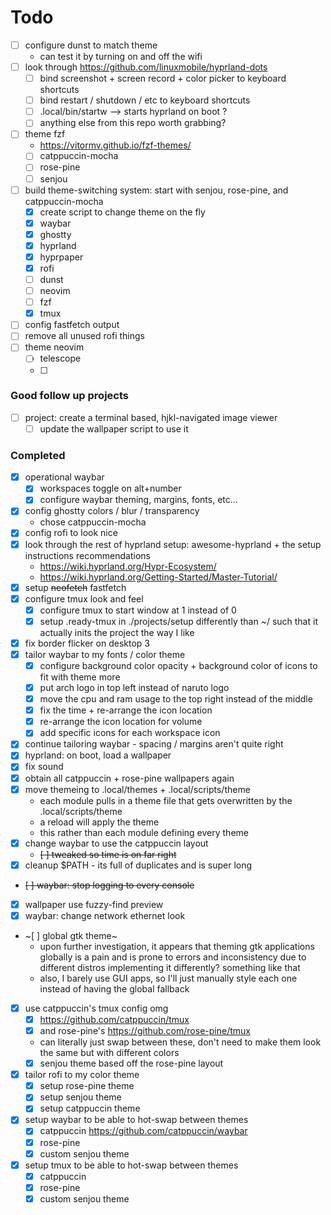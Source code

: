 # Todo

- [ ] configure dunst to match theme
    - can test it by turning on and off the wifi
- [ ] look through https://github.com/linuxmobile/hyprland-dots
    - [ ] bind screenshot + screen record + color picker to keyboard shortcuts
    - [ ] bind restart / shutdown / etc to keyboard shortcuts
    - [ ] .local/bin/startw --> starts hyprland on boot ?
    - [ ] anything else from this repo worth grabbing?
- [ ] theme fzf
    - https://vitormv.github.io/fzf-themes/
    - [ ] catppuccin-mocha
    - [ ] rose-pine
    - [ ] senjou
- [ ] build theme-switching system: start with senjou, rose-pine, and catppuccin-mocha
    - [x] create script to change theme on the fly
    - [x] waybar
    - [x] ghostty
    - [x] hyprland
    - [x] hyprpaper
    - [x] rofi
    - [ ] dunst
    - [ ] neovim
    - [ ] fzf
    - [x] tmux
- [ ] config fastfetch output
- [ ] remove all unused rofi things
- [ ] theme neovim
    - [ ] telescope
    - [ ] 

### Good follow up projects

- [ ] project: create a terminal based, hjkl-navigated image viewer
    - [ ] update the wallpaper script to use it

### Completed

- [x] operational waybar
    - [x] workspaces toggle on alt+number
    - [x] configure waybar theming, margins, fonts, etc...
- [x] config ghostty colors / blur / transparency
    - chose catppuccin-mocha
- [x] config rofi to look nice
- [x] look through the rest of hyprland setup: awesome-hyprland + the setup instructions recommendations 
    - https://wiki.hyprland.org/Hypr-Ecosystem/
    - https://wiki.hyprland.org/Getting-Started/Master-Tutorial/
- [x] setup ~~neofetch~~ fastfetch
- [x] configure tmux look and feel
    - [x] configure tmux to start window at 1 instead of 0
    - [x] setup .ready-tmux in ./projects/setup differently than ~/ such that it actually inits the project the way I like
- [x] fix border flicker on desktop 3
- [x] tailor waybar to my fonts / color theme
    - [x] configure background color opacity + background color of icons to fit with theme more
    - [x] put arch logo in top left instead of naruto logo
    - [x] move the cpu and ram usage to the top right instead of the middle
    - [x] fix the time + re-arrange the icon location
    - [x] re-arrange the icon location for volume
    - [x] add specific icons for each workspace icon
- [x] continue tailoring waybar - spacing / margins aren't quite right
- [x] hyprland: on boot, load a wallpaper
- [x] fix sound
- [x] obtain all catppuccin + rose-pine wallpapers again
- [x] move themeing to .local/themes + .local/scripts/theme
    - each module pulls in a theme file that gets overwritten by the .local/scripts/theme
    - a reload will apply the theme
    - this rather than each module defining every theme
- [x] change waybar to use the catppuccin layout
    - ~~[ ] tweaked so time is on far right~~
- [x] cleanup $PATH - its full of duplicates and is super long
- ~~[ ] waybar: stop logging to every console~~
- [x] wallpaper use fuzzy-find preview
- [x] waybar: change network ethernet look
- ~[ ] global gtk theme~
    - upon further investigation, it appears that theming gtk applications globally is a pain and is prone to errors and inconsistency due to different distros implementing it differently? something like that
    - also, I barely use GUI apps, so I'll just manually style each one instead of having the global fallback
- [x] use catppuccin's tmux config omg
    - [x] https://github.com/catppuccin/tmux
    - [x] and rose-pine's https://github.com/rose-pine/tmux
    - can literally just swap between these, don't need to make them look the same but with different colors
    - [x] senjou theme based off the rose-pine layout
- [x] tailor rofi to my color theme
    - [x] setup rose-pine theme
    - [x] setup senjou theme
    - [x] setup catppuccin theme
- [x] setup waybar to be able to hot-swap between themes
    - [x] catppuccin https://github.com/catppuccin/waybar
    - [x] rose-pine
    - [x] custom senjou theme
- [x] setup tmux to be able to hot-swap between themes
    - [x] catppuccin 
    - [x] rose-pine
    - [x] custom senjou theme
